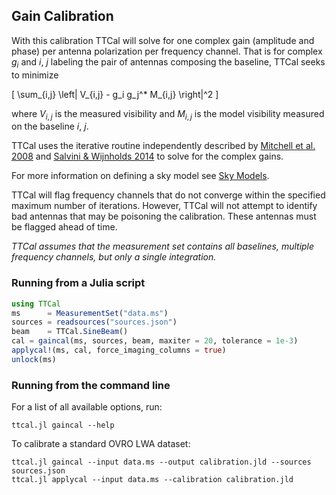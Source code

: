 ## Gain Calibration

With this calibration TTCal will solve for one complex gain (amplitude and phase)
per antenna polarization per frequency channel. That is for complex $g_i$ and
$i$, $j$ labeling the pair of antennas composing the baseline, TTCal seeks to minimize

\[
    \sum_{i,j} \left\| V_{i,j} - g_i g_j^* M_{i,j} \right\|^2
\]

where $V_{i,j}$ is the measured visibility and $M_{i,j}$ is the model visibility
measured on the baseline $i$, $j$.

TTCal uses the iterative routine independently described by
[Mitchell et al. 2008](http://adsabs.harvard.edu/abs/2008ISTSP...2..707M) and
[Salvini & Wijnholds 2014](http://adsabs.harvard.edu/abs/2014A%26A...571A..97S)
to solve for the complex gains.

For more information on defining a sky model see [Sky Models](sources.md).

TTCal will flag frequency channels that do not converge within the specified maximum
number of iterations. However, TTCal will not attempt to identify bad antennas
that may be poisoning the calibration. These antennas must be flagged ahead of
time.

*TTCal assumes that the measurement set contains all baselines, multiple
frequency channels, but only a single integration.*

### Running from a Julia script

```julia
using TTCal
ms      = MeasurementSet("data.ms")
sources = readsources("sources.json")
beam    = TTCal.SineBeam()
cal = gaincal(ms, sources, beam, maxiter = 20, tolerance = 1e-3)
applycal!(ms, cal, force_imaging_columns = true)
unlock(ms)
```

### Running from the command line

For a list of all available options, run:
```
ttcal.jl gaincal --help
```

To calibrate a standard OVRO LWA dataset:
```
ttcal.jl gaincal --input data.ms --output calibration.jld --sources sources.json
ttcal.jl applycal --input data.ms --calibration calibration.jld
```

